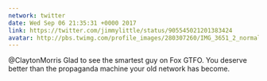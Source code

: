 ```yaml
---
network: twitter
date: Wed Sep 06 21:35:31 +0000 2017
link: https://twitter.com/jimmylittle/status/905545021201383424
avatar: http://pbs.twimg.com/profile_images/280307260/IMG_3651_2_normal.jpg
---
```


@ClaytonMorris Glad to see the smartest guy on Fox GTFO. You deserve better than the propaganda machine your old network has become.

